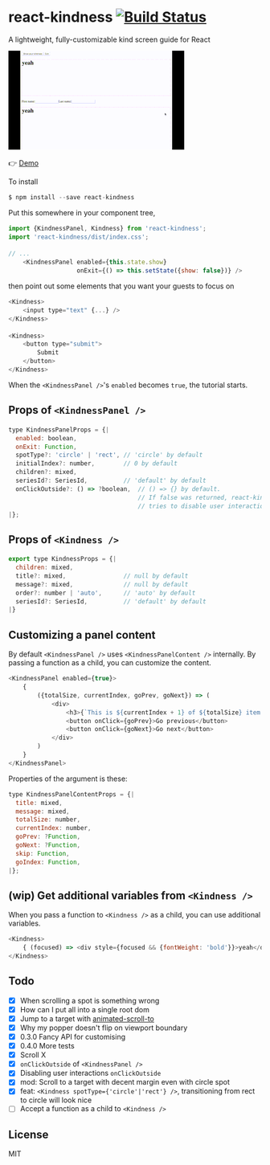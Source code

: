 # react-kindness [![Build Status](https://travis-ci.org/piglovesyou/react-kindness.svg?branch=master)](https://travis-ci.org/piglovesyou/react-kindness)

A lightweight, fully-customizable kind screen guide for React

![mini demo](./resources/demo.gif)

👉 [Demo](https://piglovesyou.github.io/react-kindness/)

To install

```js
$ npm install --save react-kindness
```

Put this somewhere in your component tree,

```js
import {KindnessPanel, Kindness} from 'react-kindness';
import 'react-kindness/dist/index.css';

// ...
    <KindnessPanel enabled={this.state.show}
                   onExit={() => this.setState({show: false})} />
```

then point out some elements that you want your guests to focus on

```js
<Kindness>
    <input type="text" {...} />
</Kindness>

<Kindness>
    <button type="submit">
        Submit
    </button>
</Kindness>
```

When the `<KindnessPanel />`'s `enabled` becomes `true`, the tutorial starts.

## Props of `<KindnessPanel />`

```js
type KindnessPanelProps = {|
  enabled: boolean,
  onExit: Function,
  spotType?: 'circle' | 'rect', // 'circle' by default
  initialIndex?: number,        // 0 by default
  children?: mixed,
  seriesId?: SeriesId,          // 'default' by default
  onClickOutside?: () => ?boolean,  // () => {} by default.
                                    // If false was returned, react-kindness
                                    // tries to disable user interactions. 
|};
```


## Props of `<Kindness />`

```js
export type KindnessProps = {|
  children: mixed,
  title?: mixed,                // null by default
  message?: mixed,              // null by default
  order?: number | 'auto',      // 'auto' by default
  seriesId?: SeriesId,          // 'default' by default
|}
```

## Customizing a panel content

By default `<KindnessPanel />` uses `<KindnessPanelContent />` internally. By passing a function as a child, you can customize the content.

```js
<KindnessPanel enabled={true}>
    {
        ({totalSize, currentIndex, goPrev, goNext}) => (
            <div>
                <h3>{`This is ${currentIndex + 1} of ${totalSize} item.`}</h3>
                <button onClick={goPrev}>Go previous</button>
                <button onClick={goNext}>Go next</button>
            </div>
        )
    }
</KindnessPanel>
```

Properties of the argument is these:

```js
type KindnessPanelContentProps = {|
  title: mixed,
  message: mixed,
  totalSize: number,
  currentIndex: number,
  goPrev: ?Function,
  goNext: ?Function,
  skip: Function,
  goIndex: Function,
|};
```

## (wip) Get additional variables from `<Kindness />`

When you pass a function to `<Kindness />` as a child, you can use additional variables.

```js
<Kindness>
    { (focused) => <div style={focused && {fontWeight: 'bold'}}>yeah</div> }
</Kindness>
```

## Todo

- [x] When scrolling a spot is something wrong
- [x] How can I put all into a single root dom
- [x] Jump to a target with [animated-scroll-to](https://www.npmjs.com/package/animated-scroll-to)
- [x] Why my popper doesn't flip on viewport boundary
- [x] 0.3.0 Fancy API for customising
- [x] 0.4.0 More tests
- [x] Scroll X
- [x] `onClickOutside` of `<KindnessPanel />`
- [x] Disabling user interactions `onClickOutside`
- [x] mod: Scroll to a target with decent margin even with circle spot
- [x] feat: `<Kindness spotType={'circle'|'rect'} />`, transitioning from rect to circle will look nice
- [ ] Accept a function as a child to `<Kindness />`

## License

MIT
